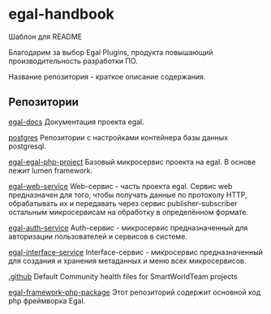 # egal-handbook
Шаблон для README

Благодарим за выбор Egal Plugins, продукта повышающий производительность разработки ПО.

Название репозитория - краткое описание содержания.

## Репозитории

[egal-docs](https://github.com/smartworldteam/egal-docs)
Документация проекта egal.

[postgres](https://github.com/smartworldteam/postgres)
Репозитории с настройками контейнера базы данных postgresql.

[egal-egal-php-project](https://github.com/smartworldteam/egal-egal-php-project)
Базовый микросервис проекта на egal. В основе лежит lumen framework.

[egal-web-service](https://github.com/smartworldteam/egal-web-service)
Web-сервис - часть проекта egal. Сервис web предназначен для того, чтобы получать данные по протоколу HTTP, обрабатывать их и передавать через сервис publisher-subscriber остальным микросервисам на обработку в определённом формате.

[egal-auth-service](https://github.com/smartworldteam/egal-auth-service)
Auth-сервис - микросервис предназначенный для авторизации пользователей и сервисов в системе.

[egal-interface-service](https://github.com/smartworldteam/egal-interface-service)
Interface-сервис - микросервис предназначенный для создания и хранения метаданных и меню всех микросервисов.

[.github](https://github.com/smartworldteam/.github)
Default Community health files for SmartWorldTeam projects

[egal-framework-php-package](https://github.com/smartworldteam/egal-framework-php-package)
Этот репозиторий содержит основной код php фреймворка Egal.
